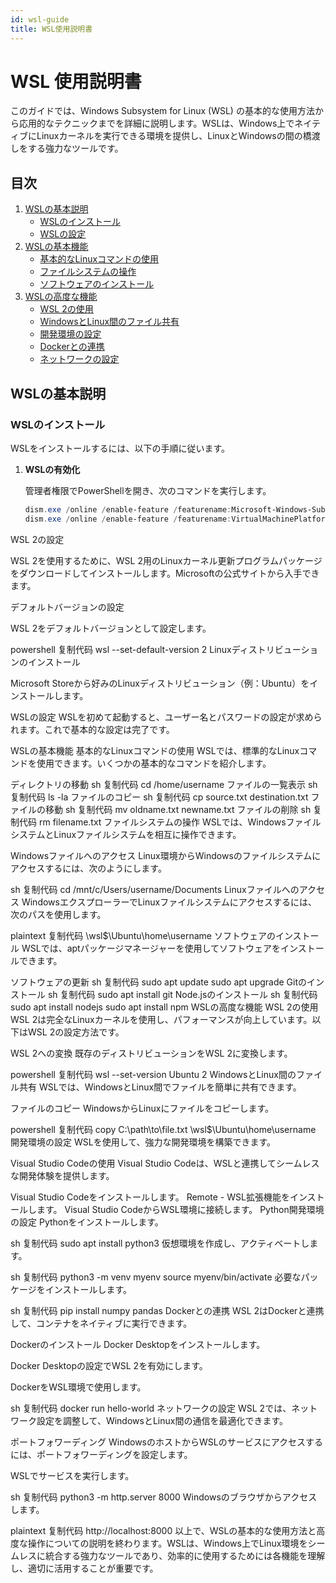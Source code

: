 ```yaml
---
id: wsl-guide
title: WSL使用説明書
---
```


# WSL 使用説明書

このガイドでは、Windows Subsystem for Linux (WSL) の基本的な使用方法から応用的なテクニックまでを詳細に説明します。WSLは、Windows上でネイティブにLinuxカーネルを実行できる環境を提供し、LinuxとWindowsの間の橋渡しをする強力なツールです。

## 目次
1. [WSLの基本説明](#wslの基本説明)
    - [WSLのインストール](#wslのインストール)
    - [WSLの設定](#wslの設定)
2. [WSLの基本機能](#wslの基本機能)
    - [基本的なLinuxコマンドの使用](#基本的なlinuxコマンドの使用)
    - [ファイルシステムの操作](#ファイルシステムの操作)
    - [ソフトウェアのインストール](#ソフトウェアのインストール)
3. [WSLの高度な機能](#wslの高度な機能)
    - [WSL 2の使用](#wsl-2の使用)
    - [WindowsとLinux間のファイル共有](#windowsとlinux間のファイル共有)
    - [開発環境の設定](#開発環境の設定)
    - [Dockerとの連携](#dockerとの連携)
    - [ネットワークの設定](#ネットワークの設定)

## WSLの基本説明

### WSLのインストール

WSLをインストールするには、以下の手順に従います。

1. **WSLの有効化**

   管理者権限でPowerShellを開き、次のコマンドを実行します。

   ```powershell
   dism.exe /online /enable-feature /featurename:Microsoft-Windows-Subsystem-Linux /all /norestart
   dism.exe /online /enable-feature /featurename:VirtualMachinePlatform /all /norestart
   ```

WSL 2の設定

WSL 2を使用するために、WSL 2用のLinuxカーネル更新プログラムパッケージをダウンロードしてインストールします。Microsoftの公式サイトから入手できます。

デフォルトバージョンの設定

WSL 2をデフォルトバージョンとして設定します。

powershell
复制代码
wsl --set-default-version 2
Linuxディストリビューションのインストール

Microsoft Storeから好みのLinuxディストリビューション（例：Ubuntu）をインストールします。

WSLの設定
WSLを初めて起動すると、ユーザー名とパスワードの設定が求められます。これで基本的な設定は完了です。

WSLの基本機能
基本的なLinuxコマンドの使用
WSLでは、標準的なLinuxコマンドを使用できます。いくつかの基本的なコマンドを紹介します。

ディレクトリの移動
sh
复制代码
cd /home/username
ファイルの一覧表示
sh
复制代码
ls -la
ファイルのコピー
sh
复制代码
cp source.txt destination.txt
ファイルの移動
sh
复制代码
mv oldname.txt newname.txt
ファイルの削除
sh
复制代码
rm filename.txt
ファイルシステムの操作
WSLでは、WindowsファイルシステムとLinuxファイルシステムを相互に操作できます。

Windowsファイルへのアクセス
Linux環境からWindowsのファイルシステムにアクセスするには、次のようにします。

sh
复制代码
cd /mnt/c/Users/username/Documents
Linuxファイルへのアクセス
WindowsエクスプローラーでLinuxファイルシステムにアクセスするには、次のパスを使用します。

plaintext
复制代码
\\wsl$\Ubuntu\home\username
ソフトウェアのインストール
WSLでは、aptパッケージマネージャーを使用してソフトウェアをインストールできます。

ソフトウェアの更新
sh
复制代码
sudo apt update
sudo apt upgrade
Gitのインストール
sh
复制代码
sudo apt install git
Node.jsのインストール
sh
复制代码
sudo apt install nodejs
sudo apt install npm
WSLの高度な機能
WSL 2の使用
WSL 2は完全なLinuxカーネルを使用し、パフォーマンスが向上しています。以下はWSL 2の設定方法です。

WSL 2への変換
既存のディストリビューションをWSL 2に変換します。

powershell
复制代码
wsl --set-version Ubuntu 2
WindowsとLinux間のファイル共有
WSLでは、WindowsとLinux間でファイルを簡単に共有できます。

ファイルのコピー
WindowsからLinuxにファイルをコピーします。

powershell
复制代码
copy C:\path\to\file.txt \\wsl$\Ubuntu\home\username
開発環境の設定
WSLを使用して、強力な開発環境を構築できます。

Visual Studio Codeの使用
Visual Studio Codeは、WSLと連携してシームレスな開発体験を提供します。

Visual Studio Codeをインストールします。
Remote - WSL拡張機能をインストールします。
Visual Studio CodeからWSL環境に接続します。
Python開発環境の設定
Pythonをインストールします。

sh
复制代码
sudo apt install python3
仮想環境を作成し、アクティベートします。

sh
复制代码
python3 -m venv myenv
source myenv/bin/activate
必要なパッケージをインストールします。

sh
复制代码
pip install numpy pandas
Dockerとの連携
WSL 2はDockerと連携して、コンテナをネイティブに実行できます。

Dockerのインストール
Docker Desktopをインストールします。

Docker Desktopの設定でWSL 2を有効にします。

DockerをWSL環境で使用します。

sh
复制代码
docker run hello-world
ネットワークの設定
WSL 2では、ネットワーク設定を調整して、WindowsとLinux間の通信を最適化できます。

ポートフォワーディング
WindowsのホストからWSLのサービスにアクセスするには、ポートフォワーディングを設定します。

WSLでサービスを実行します。

sh
复制代码
python3 -m http.server 8000
Windowsのブラウザからアクセスします。

plaintext
复制代码
http://localhost:8000
以上で、WSLの基本的な使用方法と高度な操作についての説明を終わります。WSLは、Windows上でLinux環境をシームレスに統合する強力なツールであり、効率的に使用するためには各機能を理解し、適切に活用することが重要です。